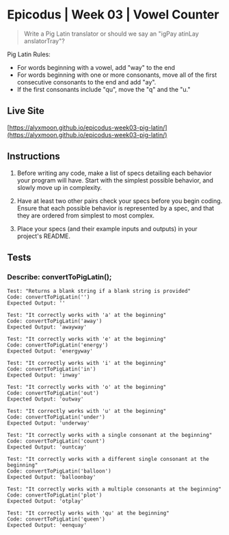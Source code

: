 # Epicodus | Week 03 | Vowel Counter

> Write a Pig Latin translator or should we say an "igPay atinLay anslatorTray"?

Pig Latin Rules:
- For words beginning with a vowel, add "way" to the end
- For words beginning with one or more consonants, move all of the first consecutive consonants to the end and add "ay".
- If the first consonants include "qu", move the "q" and the "u."

## Live Site
[https://alyxmoon.github.io/epicodus-week03-pig-latin/](https://alyxmoon.github.io/epicodus-week03-pig-latin/)

## Instructions
1. Before writing any code, make a list of specs detailing each behavior your program will have. Start with the simplest possible behavior, and slowly move up in complexity.

2. Have at least two other pairs check your specs before you begin coding. Ensure that each possible behavior is represented by a spec, and that they are ordered from simplest to most complex.

3. Place your specs (and their example inputs and outputs) in your project's README.

## Tests

### Describe: convertToPigLatin();
```
Test: "Returns a blank string if a blank string is provided"
Code: convertToPigLatin('')
Expected Output: ''
```

```
Test: "It correctly works with 'a' at the beginning"
Code: convertToPigLatin('away')
Expected Output: 'awayway'
```

```
Test: "It correctly works with 'e' at the beginning"
Code: convertToPigLatin('energy')
Expected Output: 'energyway'
```

```
Test: "It correctly works with 'i' at the beginning"
Code: convertToPigLatin('in')
Expected Output: 'inway'
```

```
Test: "It correctly works with 'o' at the beginning"
Code: convertToPigLatin('out')
Expected Output: 'outway'
```

```
Test: "It correctly works with 'u' at the beginning"
Code: convertToPigLatin('under')
Expected Output: 'underway'
```

```
Test: "It correctly works with a single consonant at the beginning"
Code: convertToPigLatin('count')
Expected Output: 'ountcay'
```

```
Test: "It correctly works with a different single consonant at the beginning"
Code: convertToPigLatin('balloon')
Expected Output: 'balloonbay'
```

```
Test: "It correctly works with a multiple consonants at the beginning"
Code: convertToPigLatin('plot')
Expected Output: 'otplay'
```

```
Test: "It correctly works with 'qu' at the beginning"
Code: convertToPigLatin('queen')
Expected Output: 'eenquay'
```